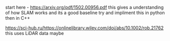 start here - https://arxiv.org/pdf/1502.00956.pdf
this gives a understanding of how SLAM works and its a good baseline 
try and impliment this in python then in C++

https://sci-hub.ru/https://onlinelibrary.wiley.com/doi/abs/10.1002/rob.21762
this uses LiDAR data maybe 
